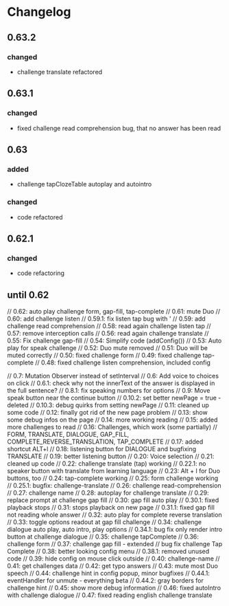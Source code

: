 # Changelog

## 0.63.2

### changed

- challenge translate refactored

## 0.63.1

### changed

- fixed challenge read comprehension bug, that no answer has been read

## 0.63

### added

- challenge tapClozeTable autoplay and autointro

### changed

- code refactored

## 0.62.1

### changed

- code refactoring

## until 0.62

// 0.62: auto play challenge form, gap-fill, tap-complete
// 0.61: mute Duo
// 0.60: add challenge listen
// 0.59.1: fix listen tap bug with '
// 0.59: add challenge read comprehension
// 0.58: read again challenge listen tap
// 0.57: remove interception calls
// 0.56: read again challenge translate
// 0.55: Fix challenge gap-fill
// 0.54: Simplify code (addConfig())
// 0.53: Auto play for speak challenge
// 0.52: Duo mute removed
// 0.51: Duo will be muted correctly
// 0.50: fixed challenge form
// 0.49: fixed challenge tap-complete
// 0.48: fixed challenge listen comprehension, included config

// 0.7: Mutation Observer instead of setInterval
// 0.6: Add voice to choices on click
// 0.6.1: check why not the innerText of the answer is displayed in the full sentence?
// 0.8.1: fix speaking numbers for options
// 0.9: Move speak button near the continue button
// 0.10.2: set better newPage = true - deleted
// 0.10.3: debug quirks from setting newPage
// 0.11: cleaned up some code
// 0.12: finally got rid of the new page problem
// 0.13: show some debug infos on the page
// 0.14: more working reading
// 0.15: added more challenges to read
// 0.16: Challenges, which work (some partially) // FORM, TRANSLATE, DIALOGUE, GAP_FILL, COMPLETE_REVERSE_TRANSLATION, TAP_COMPLETE
// 0.17: added shortcut ALT+l
// 0.18: listening button for DIALOGUE and bugfixing TRANSLATE
// 0.19: better listening button
// 0.20: Voice selection
// 0.21: cleaned up code
// 0.22: challenge translate (tap) working
// 0.22.1: no speaker button with translate from learning language
// 0.23: Alt + l for Duo buttons, too
// 0.24: tap-complete working
// 0.25: form challenge working
// 0.25.1: bugfix: challenge-translate
// 0.26: challenge read-comprehension
// 0.27: challenge name
// 0.28: autoplay for challenge translate
// 0.29: replace prompt at challenge gap fill
// 0.30: gap fill auto play
// 0.30.1: fixed playback stops
// 0.31: stops playback on new page
// 0.31.1: fixed gap fill not reading whole answer
// 0.32: auto play for complete reverse translation
// 0.33: toggle options readout at gap fill challenge
// 0.34: challenge dialogue auto play, auto intro, play options
// 0.34.1: bug fix only render intro button at challenge dialogue
// 0.35: challenge tapComplete
// 0.36: challenge form
// 0.37: challenge gap fill - extended
// bug fix challenge Tap Complete
// 0.38: better looking config menu
// 0.38.1: removed unused code
// 0.39: hide config on mouse click outside
// 0.40: challenge-name
// 0.41: get challenges data
// 0.42: get typo answers
// 0.43: mute most Duo speech
// 0.44: challenge hint in config popup, minor bugfixes
// 0.44.1: eventHandler for unmute - everything beta
// 0.44.2: gray borders for challenge hint
// 0.45: show more debug information
// 0.46: fixed autoIntro with challenge dialogue
// 0.47: fixed reading english challenge translate
